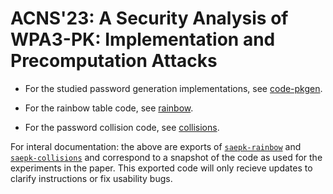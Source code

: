 # ACNS'23: A Security Analysis of WPA3-PK: Implementation and Precomputation Attacks

- For the studied password generation implementations, see [code-pkgen](code-pkgen).

- For the rainbow table code, see [rainbow](rainbow).

- For the password collision code, see [collisions](collisions).

For interal documentation: the above are exports of [`saepk-rainbow`](https://github.com/vanhoefm/saepk-rainbow) and [`saepk-collisions`](https://github.com/vanhoefm/saepk-collisions) and correspond to a snapshot of the code as used for the experiments in the paper. This exported code will only recieve updates to clarify instructions or fix usability bugs.

